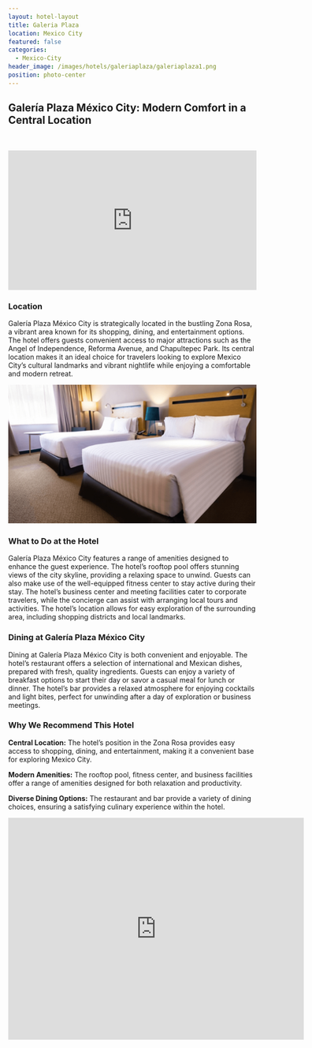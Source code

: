 ```yaml
---
layout: hotel-layout
title: Galeria Plaza
location: Mexico City
featured: false
categories:
  - Mexico-City
header_image: /images/hotels/galeriaplaza/galeriaplaza1.png
position: photo-center
---
```

## Galería Plaza México City: Modern Comfort in a Central Location

&nbsp;

<style>.embed-container { position: relative; padding-bottom: 56.25%; height: 0; overflow: hidden; max-width: 100%; } .embed-container iframe, .embed-container object, .embed-container embed { position: absolute; top: 0; left: 0; width: 100%; height: 100%; }</style>

<div class="embed-container"><iframe src="https://www.youtube.com/embed/9iEhzOBgG_g" frameborder="0" allowfullscreen=""></iframe></div>

### Location

Galería Plaza México City is strategically located in the bustling Zona Rosa, a vibrant area known for its shopping, dining, and entertainment options. The hotel offers guests convenient access to major attractions such as the Angel of Independence, Reforma Avenue, and Chapultepec Park. Its central location makes it an ideal choice for travelers looking to explore Mexico City’s cultural landmarks and vibrant nightlife while enjoying a comfortable and modern retreat.

![](/images/hotels/galeriaplaza/galeriaplaza2.png)

### What to Do at the Hotel

Galería Plaza México City features a range of amenities designed to enhance the guest experience. The hotel’s rooftop pool offers stunning views of the city skyline, providing a relaxing space to unwind. Guests can also make use of the well-equipped fitness center to stay active during their stay. The hotel’s business center and meeting facilities cater to corporate travelers, while the concierge can assist with arranging local tours and activities. The hotel’s location allows for easy exploration of the surrounding area, including shopping districts and local landmarks.

### Dining at Galería Plaza México City

Dining at Galería Plaza México City is both convenient and enjoyable. The hotel’s restaurant offers a selection of international and Mexican dishes, prepared with fresh, quality ingredients. Guests can enjoy a variety of breakfast options to start their day or savor a casual meal for lunch or dinner. The hotel’s bar provides a relaxed atmosphere for enjoying cocktails and light bites, perfect for unwinding after a day of exploration or business meetings.

### Why We Recommend This Hotel

**Central Location:** The hotel’s position in the Zona Rosa provides easy access to shopping, dining, and entertainment, making it a convenient base for exploring Mexico City.&nbsp;

**Modern Amenities:** The rooftop pool, fitness center, and business facilities offer a range of amenities designed for both relaxation and productivity.&nbsp;

**Diverse Dining Options:** The restaurant and bar provide a variety of dining choices, ensuring a satisfying culinary experience within the hotel.&nbsp;

<div class='map-container center'>

<iframe src="https://www.google.com/maps/embed?pb=!1m18!1m12!1m3!1d3762.7064328125603!2d-99.1703474887861!3d19.42508614084427!2m3!1f0!2f0!3f0!3m2!1i1024!2i768!4f13.1!3m3!1m2!1s0x85d1ff49bcf0e221%3A0x1a1288424daea159!2sHotel%20Galer%C3%ADa%20Plaza%20Reforma!5e0!3m2!1ses!2smx!4v1723603405051!5m2!1ses!2smx" width="600" height="450" style="border:0;" allowfullscreen="" loading="lazy" referrerpolicy="no-referrer-when-downgrade"></iframe>

</div>
&nbsp;